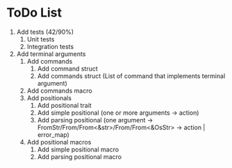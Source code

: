 # ToDo List
 1. Add tests (42/90%)
     1. Unit tests
     2. Integration tests
 2. Add terminal arguments
     1. Add commands
         1. Add command struct
         2. Add commands struct (List of command that implements terminal argument)
     2. Add commands macro
     3. Add positionals
         1. Add positional trait
         2. Add simple positional (one or more arguments -> action)
         3. Add parsing positional (one argument -> FromStr/From<String>/From<&str>/From<OsString>/From<&OsStr> -> action | error_map)
     4. Add positional macros
         1. Add simple positional macro
         2. Add parsing positional macro